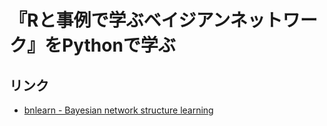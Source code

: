 # 『Rと事例で学ぶベイジアンネットワーク』をPythonで学ぶ


## リンク

-  [bnlearn \- Bayesian network structure learning](https://www.bnlearn.com/book-crc-2ed/)